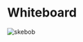 # Whiteboard
![skebob](https://github.com/user-attachments/assets/3f28d16c-88dc-4563-b1aa-926144a2fbbb)
